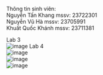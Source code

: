 Thông tin sinh viên: <br>
Nguyễn Tấn Khang    mssv: 23722301 <br>
Nguyễn Vũ Hà      mssv: 23705991 <br>
Khuất Quốc Khánh     mssv: 23711381 <br>

Lab 3 <br>
![image](https://github.com/user-attachments/assets/0e799b88-6b40-4192-8b21-fcc773d01cf8)
Lab 4 <br>
![image](https://github.com/user-attachments/assets/d42bd5da-3a78-46cb-b691-c8100db214d1) <br>
![image](https://github.com/user-attachments/assets/e66b4a03-4c1c-41bb-8f83-f31a7b98c5d1) <br>
![image](https://github.com/user-attachments/assets/ccc4f3bf-75df-45b9-9a37-61f73427a168) <br>



